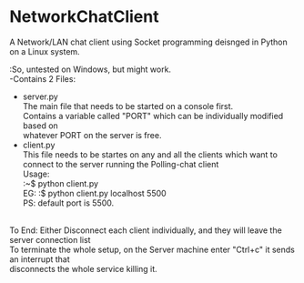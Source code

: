 NetworkChatClient
=================

A Network/LAN chat client using Socket programming deisnged in Python on a Linux system.

:So, untested on Windows, but might work. <br>
-Contains 2 Files:
<ul>
<li>server.py<br>The main file that needs to be started on a console first.<br>Contains a variable called "PORT" which can be individually modified based on<br>whatever PORT on the server is free.</li>
<li>client.py<br>This file needs to be startes on any and all the clients which want to connect to the server running the Polling-chat client<br>Usage:<br>:~$ python client.py <IP_ADDRESS_OF_SERVER> <PORT_NUMBER_AT_SERVER><br>EG: :$ python client.py localhost 5500<br>
PS: default port is 5500.
</li>
</ul>
<br>
To End: Either Disconnect each client individually, and they will leave the server connection list<br>
To terminate the whole setup, on the Server machine enter "Ctrl+c" it sends an interrupt that<br> disconnects the whole service killing it.

